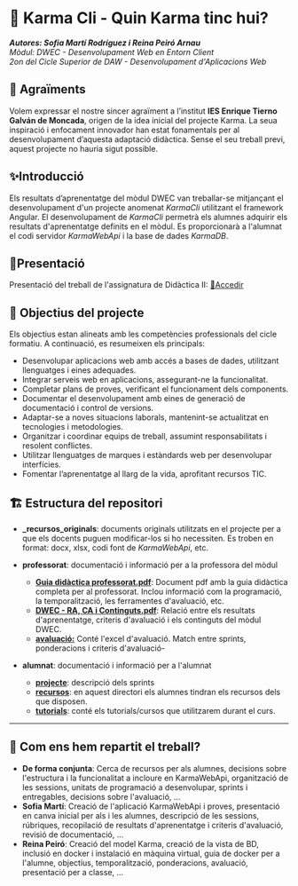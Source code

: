 ﻿# 🚀 Karma Cli - Quin Karma tinc hui?
***Autores: Sofia Martí Rodríguez i Reina Peiró Arnau***  
*Mòdul: DWEC - Desenvolupament Web en Entorn Client*  
*2on del Cicle Superior de DAW - Desenvolupament d'Aplicacions Web*  

## 🙏 Agraïments
Volem expressar el nostre sincer agraïment a l’institut **IES Enrique Tierno Galván de Moncada**, origen de la idea inicial del projecte Karma. La seua inspiració i enfocament innovador han estat fonamentals per al desenvolupament d’aquesta adaptació didàctica. Sense el seu treball previ, aquest projecte no hauria sigut possible.

## ✨Introducció
Els resultats d’aprenentatge del mòdul DWEC van treballar-se mitjançant el desenvolupament d'un projecte anomenat *KarmaCli* utilitzant el framework Angular. El desenvolupament de *KarmaCli* permetrà els alumnes adquirir els resultats d'aprenentatge definits en el mòdul.
Es proporcionarà a l'alumnat el codi servidor *KarmaWebApi* i la base de dades *KarmaDB*.

## 📑Presentació
Presentació del treball de l'assignatura de Didàctica II: <a href="https://www.canva.com/design/DAGo_iIjeL8/RCssVuZnBtJYSI46sx7P3A/edit?utm_content=DAGo_iIjeL8&utm_campaign=designshare&utm_medium=link2&utm_source=sharebutton">🔗Accedir</a>


## 🎯 Objectius del projecte
Els objectius estan alineats amb les competències professionals del cicle formatiu. A continuació, es resumeixen els principals:

- Desenvolupar aplicacions web amb accés a bases de dades, utilitzant llenguatges i eines adequades.
- Integrar serveis web en aplicacions, assegurant-ne la funcionalitat.
- Completar plans de proves, verificant el funcionament dels components.
- Documentar el desenvolupament amb eines de generació de documentació i control de versions.
- Adaptar-se a noves situacions laborals, mantenint-se actualitzat en tecnologies i metodologies.
- Organitzar i coordinar equips de treball, assumint responsabilitats i resolent conflictes.
- Utilitzar llenguatges de marques i estàndards web per desenvolupar interfícies.
- Fomentar l’aprenentatge al llarg de la vida, aprofitant recursos TIC.

## 🏗️ Estructura del repositori
- **_recursos_originals**: documents originals utilitzats en el projecte per a que els docents puguen modificar-los si ho necessiten. Es troben en format: docx, xlsx, codi font de *KarmaWebApi*, etc.   

- **professorat**: documentació i informació per a la professora del mòdul
  - **<a href="https://github.com/somarrod/_Karma/blob/main/professorat/Guia%20did%C3%A0ctica%20professorat.pdf" target="_blank">Guia didàctica professorat.pdf</a>**: Document pdf amb la guia didàctica completa per al professorat. Inclou informació com la programació, la temporalització, les ferramentes d'avaluació, etc.
  - **<a href="https://github.com/somarrod/_Karma/blob/main/professorat/DWEC%20RA%2C%20CA%20i%20Continguts.pdf" target="_blank">DWEC - RA, CA i Continguts.pdf</a>**: Relació entre els resultats d'aprenentatge, criteris d'avaluació i els continguts del mòdul DWEC.
  - **<a href="https://github.com/somarrod/_Karma/tree/main/professorat/avaluaci%C3%B3" target="_blank">avaluació:</a>**  Conté l'excel d'avaluació. Match entre sprints, ponderacions i criteris d'avaluació-
  
- **alumnat**: documentació i informació per a l'alumnat
   - **<a href="https://github.com/somarrod/_Karma/tree/main/alumnat/projecte" target="_blank">projecte</a>**: descripció dels sprints
	- **<a href="https://github.com/somarrod/_Karma/tree/main/alumnat/recursos" target="_blank">recursos</a>**: en aquest directori els alumnes tindran els recursos dels que disposen.
	-  **<a href="https://github.com/somarrod/_Karma/tree/main/alumnat/tutorials" target="_blank">tutorials</a>**: conté els tutorials/cursos que utilitzarem durant el curs. 

------------------------------------------------------------------------------------------------------------  

## 🧩 Com ens hem repartit el treball?  

- **De forma conjunta**: Cerca de recursos per als alumnes, decisions sobre l'estructura i la funcionalitat a incloure en KarmaWebApi, organització de les sessions, unitats de programació a desenvolupar, sprints i entregables, decisions sobre l'avaluació, ...
- **Sofia Martí**: Creació de l'aplicació KarmaWebApi i proves, presentació en canva inicial per als i les alumnes, descripció de les sessions, rúbriques, recopilació de resultats d'aprenentatge i criteris d'avaluació, revisió de documentació, ...
- **Reina Peiró**: Creació del model Karma, creació de la vista de BD, inclusió en docker i instalació en màquina virtual, guia de docker per a l'alumne,  objectius, temporalització, ponderacions, avaluació, presentació per a classe, ...